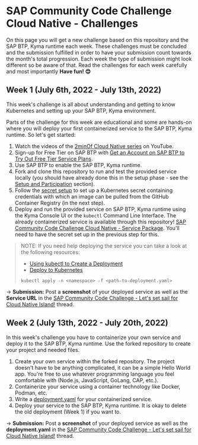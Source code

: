 # SAP Community Code Challenge Cloud Native - Challenges

On this page you will get a new challenge based on this repository and the SAP BTP, Kyma runtime each week. These challenges must be concluded and the submission fulfilled in order to have your submission count towards the month's total progression. Each week the type of submission might look different so be aware of that. Read the challenges for each week carefully and most importantly **Have fun! 😊**

## Week 1 (July 6th, 2022  - July 13th, 2022)

This week's challenge is all about understanding and getting to know Kubernetes and setting up your SAP BTP, Kyma environment.

Parts of the challenge for this week are educational and some are hands-on where you will deploy your first containerized service to the SAP BTP, Kyma runtime. So let's get started:

1. Watch the videos of the [2minOf Cloud Native series](https://youtube.com/playlist?list=PL6RpkC85SLQCwaJ54TAAHMvSl5wpVPrai) on YouTube.
1. Sign-up for Free Tier on SAP BTP with [Get an Account on SAP BTP to Try Out Free Tier Service Plans](https://developers.sap.com/tutorials/btp-free-tier-account.html).
1. Use SAP BTP to enable the SAP BTP, Kyma runtime.
1. Fork and clone this repository to run and test the provided service locally (you should have already done this in the setup phase - see the [Setup and Participation](README.md#setup-and-participation) section).
1. Follow the [secret setup](/Create_K8S_Secret.md) to set up a Kubernetes secret containing credentials with which an image can be pulled from the GitHub Container Registry (in the next step).
1. Deploy and run the provided service on SAP BTP, Kyma runtime using the Kyma Console UI or the `kubectl` Command Line Interface. The already containerized service is available through this repository! [SAP Community Code Challenge Cloud Native - Service Package](https://github.com/SAP-samples/sap-community-code-challenge-cloud-native/pkgs/container/sap-community-code-challenge-cloud-native). You'll need to have the secret set up in the previous step for this.

> NOTE: If you need help deploying the service you can take a look at the following resources:
> * [Using kubectl to Create a Deployment](https://kubernetes.io/docs/tutorials/kubernetes-basics/deploy-app/deploy-intro/)
> * [Deploy to Kubernetes](https://docs.docker.com/get-started/kube-deploy/)
> ```console
> kubectl apply -n <namespace> -f <path-to-deployment.yaml>
> ```

&#8594; **Submission:** Post a **screenshot** of your deployed service as well as the **Service URL** in the [SAP Community Code Challenge - Let's set sail for Cloud Native Island!](https://groups.community.sap.com/t5/application-development/sap-community-code-challenge-let-s-set-sail-for-cloud-native/m-p/5748/thread-id/60) thread.

## Week 2 (July 13th, 2022 - July 20th, 2022)

In this week's challenge you have to containerize your own service and deploy it to the SAP BTP, Kyma runtime. Use the forked repository to create your project and needed files.

1. Create your own service within the forked repository. The project doesn't have to be anything complicated, it can be a simple Hello World app. You're free to use whatever programming language you feel comfortable with (Node.js, JavaScript, GoLang, CAP, etc.).
1. Containerize your service using a container technology like Docker, Podman, etc.
1. Write a [deployment.yaml](https://kubernetes.io/docs/concepts/workloads/controllers/deployment/) for your containerized service.
1. Deploy your service to the SAP BTP, Kyma runtime. It is okay to delete the old deployment (Week 1) if you want to.

&#8594; **Submission:** Post a **screenshot** of your deployed service as well as the **deployment.yaml** in the [SAP Community Code Challenge - Let's set sail for Cloud Native Island!](https://groups.community.sap.com/t5/application-development/sap-community-code-challenge-let-s-set-sail-for-cloud-native/m-p/5748/thread-id/60) thread.
